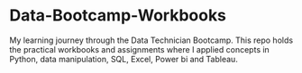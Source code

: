 # Data-Bootcamp-Workbooks
My learning journey through the Data Technician Bootcamp. This repo holds the practical workbooks and assignments where I applied concepts in Python, data manipulation, SQL, Excel, Power bi and Tableau.
